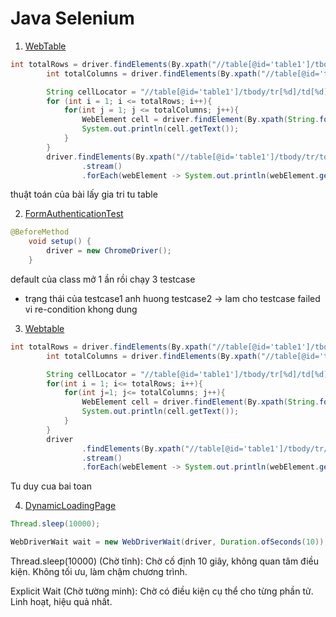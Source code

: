 # Java Selenium

1. [WebTable](src/test/java/Browser/WebTable.java)
```java
int totalRows = driver.findElements(By.xpath("//table[@id='table1']/tbody/tr")).size();
        int totalColumns = driver.findElements(By.xpath("//table[@id='table1']/thead/tr/th")).size();

        String cellLocator = "//table[@id='table1']/tbody/tr[%d]/td[%d]";
        for (int i = 1; i <= totalRows; i++){
            for(int j = 1; j <= totalColumns; j++){
                WebElement cell = driver.findElement(By.xpath(String.format(cellLocator,i,j)));
                System.out.println(cell.getText());
            }
        }
        driver.findElements(By.xpath("//table[@id='table1']/tbody/tr/td"))
                .stream()
                .forEach(webElement -> System.out.println(webElement.getText()));

```
thuật toán của bài lấy gia tri tu table

2. [FormAuthenticationTest](src/test/java/Browser/FormAuthenticationTest.java)
```Java
@BeforeMethod
    void setup() {
        driver = new ChromeDriver();
    }
```
default của class mở 1 ần rồi chạy 3 testcase 
- trạng thái của testcase1 anh huong testcase2 -> lam cho testcase failed vi re-condition khong dung
3. [Webtable](src/test/java/Browser/WebTable.java)
```Java
int totalRows = driver.findElements(By.xpath("//table[@id='table1']/tbody/tr")).size();
        int totalColumns = driver.findElements(By.xpath("//table[@id='table1']/tbody/tr[1]/td")).size();

        String cellLocator = "//table[@id='table1']/tbody/tr[%d]/td[%d]";
        for(int i = 1; i<= totalRows; i++){
            for(int j=1; j<= totalColumns; j++){
                WebElement cell = driver.findElement(By.xpath(String.format(cellLocator, i, j)));
                System.out.println(cell.getText());
            }
        }
        driver
                .findElements(By.xpath("//table[@id='table1']/tbody/tr/td"))
                .stream()
                .forEach(webElement -> System.out.println(webElement.getText()));
```
Tu duy cua bai toan

4. [DynamicLoadingPage](src/test/java/Browser/DynamicLoadingPage.java)

```Java
Thread.sleep(10000);

WebDriverWait wait = new WebDriverWait(driver, Duration.ofSeconds(10));
```

Thread.sleep(10000) (Chờ tĩnh):
Chờ cố định 10 giây, không quan tâm điều kiện.
Không tối ưu, làm chậm chương trình.

Explicit Wait (Chờ tường minh):
Chờ có điều kiện cụ thể cho từng phần tử.
Linh hoạt, hiệu quả nhất.